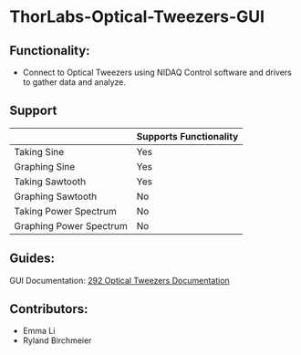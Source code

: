 # ThorLabs-Optical-Tweezers-GUI

## Functionality:
- Connect to Optical Tweezers using NIDAQ Control software and drivers to gather data and analyze.

## Support

|           | Supports Functionality |
|-----------|--------------|
|Taking Sine|      Yes     |
|Graphing Sine|      Yes     |
|Taking Sawtooth|      Yes     |
|Graphing Sawtooth|      No     |
|Taking Power Spectrum|      No     |
|Graphing Power Spectrum|      No     |


## Guides:

GUI Documentation: [292 Optical Tweezers Documentation](https://docs.google.com/document/d/1UIyrJpPVibWfCxfNz_ZTX6MNZtwCGOgMLPl32wL9eTw/edit?usp=sharing)


## Contributors:
- Emma Li
- Ryland Birchmeier
